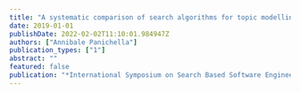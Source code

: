 ```yaml
---
title: "A systematic comparison of search algorithms for topic modelling—a study on duplicate bug report identification"
date: 2019-01-01
publishDate: 2022-02-02T11:10:01.984947Z
authors: ["Annibale Panichella"]
publication_types: ["1"]
abstract: ""
featured: false
publication: "*International Symposium on Search Based Software Engineering*"
---
```


